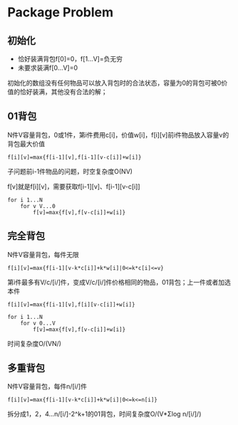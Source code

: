 # Package Problem

## 初始化

- 恰好装满背包f\[0\]=0，f\[1...V\]=负无穷
- 未要求装满f\[0...V\]=0

初始化的数组没有任何物品可以放入背包时的合法状态，容量为0的背包可被0价值的恰好装满，其他没有合法的解；

## 01背包

N件V容量背包，0或1件，第i件费用c\[i\]，价值w\[i\]，f\[i\]\[v\]前i件物品放入容量v的背包最大价值
```
f[i][v]=max{f[i-1][v],f[i-1][v-c[i]]+w[i]}
```
子问题前i-1件物品的问题，时空复杂度O(NV)

f\[v\]就是f\[i\]\[v\]，需要获取f\[i-1\]\[v\]、f\[i-1\]\[v-c\[i\]\]
```
for i 1...N
    for v V...0
        f[v]=max{f[v],f[v-c[i]]+w[i]}
```
## 完全背包

N件V容量背包，每件无限
```
f[i][v]=max{f[i-1][v-k*c[i]]+k*w[i]|0<=k*c[i]<=v}
```
第i件最多有V/c/[i/]件，变成V/c/[i/]件价格相同的物品，01背包；上一件或者加选本件
```
f[i][v]=max{f[i-1][v],f[i][v-c[i]]+w[i]}

for i 1...N
    for v 0...V
        f[v]=max{f[v],f[v-c[i]]+w[i]}
```
时间复杂度O/(VN/)

## 多重背包

N件V容量背包，每件n/[i/]件
```
f[i][v]=max{f[i-1][v-k*c[i]]+k*w[i]|0<=k<=n[i]}
```
拆分成1，2，4...n/[i/]-2^k+1的01背包，时间复杂度O/(V*Σlog n/[i/]/)